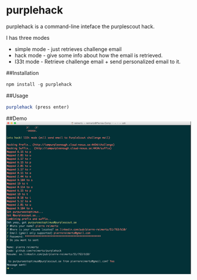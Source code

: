 purplehack
=====

purplehack is a command-line inteface the purplescout hack.

I has three modes
* simple mode - just retrieves challenge email
* hack mode - give some info about how the email is retrieved.
* l33t mode - Retrieve challenge email + send personalized email to it. 

##Installation
```javascript
npm install -g purplehack
```

##Usage
```javascript
purplehack (press enter)
```
##Demo
![](demo2.gif)